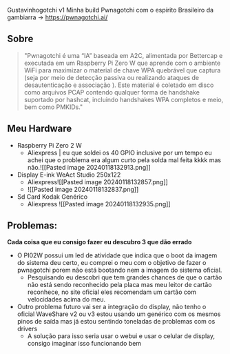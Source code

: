 Gustavinhogotchi v1
Minha build Pwnagotchi com o espírito Brasileiro da gambiarra -> https://pwnagotchi.ai/

## Sobre
>"Pwnagotchi é uma “IA” baseada em A2C, alimentada por Bettercap e executada em um Raspberry Pi Zero W que aprende com o ambiente WiFi para maximizar o material de chave WPA quebrável que captura (seja por meio de detecção passiva ou realizando ataques de desautenticação e associação ). Este material é coletado em disco como arquivos PCAP contendo qualquer forma de handshake suportado por hashcat, incluindo handshakes WPA completos e meio, bem como PMKIDs."

## Meu Hardware
- Raspberry Pi Zero 2 W
	- Aliexpress | eu que soldei os 40 GPIO inclusive por um tempo eu achei que o problema era algum curto pela solda mal feita kkkk mas não.![[Pasted image 20240118132913.png]]
- Display E-ink WeAct Studio 250x122
	- Aliexpress![[Pasted image 20240118132857.png]]
	- ![[Pasted image 20240118132837.png]]
- Sd Card Kodak Genérico
	- Aliexpress ![[Pasted image 20240118132935.png]]

## Problemas:
**Cada coisa que eu consigo fazer eu descubro 3 que dão errado**

- O PI02W possui um led de atividade que indica que o boot da imagem do sistema deu certo, eu comprei o meu com o objetivo de fazer o pwnagotchi porem não está bootando nem a imagem do sistema oficial.
	- Pesquisando eu descobri que tem grandes chances de que o cartão não está sendo reconhecido pela placa mas meu leitor de cartão reconhece, no site oficial eles recomendam um cartão com velocidades acima do meu.
- Outro problema futuro vai ser a integração do display, não tenho o oficial WaveShare v2 ou v3 estou usando um genérico com os mesmos pinos de saída mas já estou sentindo toneladas de problemas com os drivers
	- A solução para isso seria usar o webui e usar o celular de display, consigo imaginar isso funcionando bem
